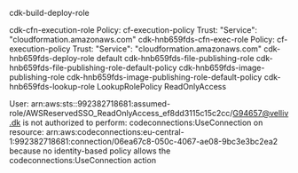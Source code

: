 cdk-build-deploy-role


cdk-cfn-execution-role
    Policy: cf-execution-policy 
    Trust:  "Service": "cloudformation.amazonaws.com"
cdk-hnb659fds-cfn-exec-role
    Policy: cf-execution-policy
    Trust:  "Service": "cloudformation.amazonaws.com"
cdk-hnb659fds-deploy-role
    default
cdk-hnb659fds-file-publishing-role
    cdk-hnb659fds-file-publishing-role-default-policy
cdk-hnb659fds-image-publishing-role
    cdk-hnb659fds-image-publishing-role-default-policy
cdk-hnb659fds-lookup-role
    LookupRolePolicy
    ReadOnlyAccess 


User: arn:aws:sts::992382718681:assumed-role/AWSReservedSSO_ReadOnlyAccess_ef8dd3115c15c2cc/G94657@velliv.dk is not authorized to perform: codeconnections:UseConnection on resource: arn:aws:codeconnections:eu-central-1:992382718681:connection/06ea67c8-050c-4067-ae08-9bc3e3bc2ea2 because no identity-based policy allows the codeconnections:UseConnection action
